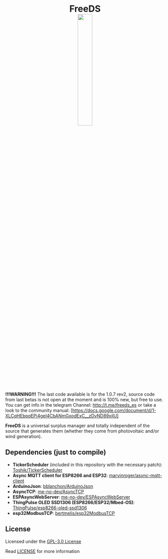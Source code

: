 <h1 align="center">
    FreeDS
    <br>
    <a href="#">
        <img src="https://github.com/pablozg/freeds/wiki/images/logo.png" width="30%">
    </a>
</h1>

**!!!WARNING!!!** The last code available is for the 1.0.7 rev2, source code from last betas is not open at the moment and is 100% new, but free to use.
            You can get info in the telegram Channel: http://t.me/freeds_es or take a look to the community manual: [https://docs.google.com/document/d/1-XLCqHEbpqEPi4geI4CbANmGxodExC__zDvND89xjIU]

**FreeDS** is a universal surplus manager and totally independent of the source that generates
them (whether they come from photovoltaic and/or wind generation).

## Dependencies (just to compile)
- **TickerScheduler** (included in this repository with the necessary patch): [Toshik/TickerScheduler](https://github.com/Toshik/TickerScheduler)
- **Async MQTT client for ESP8266 and ESP32**: [marvinroger/async-mqtt-client](https://github.com/marvinroger/async-mqtt-client)
- **ArduinoJson**: [bblanchon/ArduinoJson](https://github.com/bblanchon/ArduinoJson)
- **AsyncTCP**: [me-no-dev/AsyncTCP](https://github.com/me-no-dev/AsyncTCP)
- **ESPAsyncWebServer**: [me-no-dev/ESPAsyncWebServer](https://github.com/me-no-dev/ESPAsyncWebServer)
- **ThingPulse OLED SSD1306 (ESP8266/ESP32/Mbed-OS)**: [ThingPulse/esp8266-oled-ssd1306](https://github.com/ThingPulse/esp8266-oled-ssd1306)
- **esp32ModbusTCP**: [bertmelis/esp32ModbusTCP](https://github.com/bertmelis/esp32ModbusTCP)

## License
Licensed under the [GPL-3.0 License](https://opensource.org/licenses/GPL-3.0)

Read [LICENSE](LICENSE) for more information
